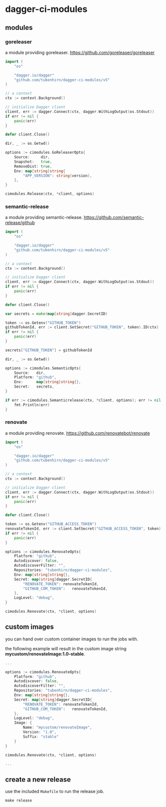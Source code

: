 # dagger-ci-modules

## modules

### goreleaser

a module providing goreleaser. https://github.com/goreleaser/goreleaser

```go
import (
    "os"

    "dagger.io/dagger"
    "github.com/tubenhirn/dagger-ci-modules/v5"
)

// a context
ctx := context.Background()

// initialize Dagger client
client, err := dagger.Connect(ctx, dagger.WithLogOutput(os.Stdout))
if err != nil {
    panic(err)
}

defer client.Close()

dir, _ := os.Getwd()

options := cimodules.GoReleaserOpts{
    Source:     dir,
    Snapshot:   true,
    RemoveDist: true,
    Env: map[string]string{
        "APP_VERSION": string(version),
    },
}

cimodules.Release(ctx, *client, options)
```

### semantic-release

a module providing semantic-release. https://github.com/semantic-release/github

```go
import (
    "os"

    "dagger.io/dagger"
    "github.com/tubenhirn/dagger-ci-modules/v5"
)

// a context
ctx := context.Background()

// initialize Dagger client
client, err := dagger.Connect(ctx, dagger.WithLogOutput(os.Stdout))
if err != nil {
    panic(err)
}

defer client.Close()

var secrets = make(map[string]dagger.SecretID)

token := os.Getenv("GITHUB_TOKEN")
githubTokenId, err := client.SetSecret("GITHUB_TOKEN", token).ID(ctx)
if err != nil {
    panic(err)
}

secrets["GITHUB_TOKEN"] = githubTokenId

dir, _ := os.Getwd()

options := cimodules.SemanticOpts{
    Source:   dir,
    Platform: "github",
    Env:      map[string]string{},
    Secret:   secrets,
}

if err := cimodules.Semanticrelease(ctx, *client, options); err != nil {
    fmt.Println(err)
}
```

### renovate

a module providing renovate. https://github.com/renovatebot/renovate

```go
import (
    "os"

    "dagger.io/dagger"
    "github.com/tubenhirn/dagger-ci-modules/v5"
)

// a context
ctx := context.Background()

// initialize Dagger client
client, err := dagger.Connect(ctx, dagger.WithLogOutput(os.Stdout))
if err != nil {
    panic(err)
}

defer client.Close()

token := os.Getenv("GITHUB_ACCESS_TOKEN")
renovateTokenId, err := client.SetSecret("GITHUB_ACCESS_TOKEN", token).ID(ctx)
if err != nil {
    panic(err)
}

options := cimodules.RenovateOpts{
    Platform: "github",
    Autodiscover: false,
    AutodiscoverFilter: "",
    Repositories: "tubenhirn/dagger-ci-modules",
    Env: map[string]string{},
    Secret: map[string]dagger.SecretID{
        "RENOVATE_TOKEN": renovateTokenId,
        "GITHUB_COM_TOKEN":   renovateTokenId,
    },
    LogLevel: "debug",
}

cimodules.Renovate(ctx, *client, options)
```

## custom images

you can hand over custom container images to run the jobs with.

the following example will result in the custom image string **mycustom/renovateImage:1.0-stable**.

```go
...

options := cimodules.RenovateOpts{
    Platform: "github",
    Autodiscover: false,
    AutodiscoverFilter: "",
    Repositories: "tubenhirn/dagger-ci-modules",
    Env: map[string]string{},
    Secret: map[string]dagger.SecretID{
        "RENOVATE_TOKEN": renovateTokenId,
        "GITHUB_COM_TOKEN":   renovateTokenId,
    },
    LogLevel: "debug",
    Image: {
        Name: "mycustom/renovateImage",
        Version: "1.0",
        Suffix: "stable"
    }
}

cimodules.Renovate(ctx, *client, options)

...
```

## create a new release

use the included `Makefile` to run the release job.

```shell
make release
```
